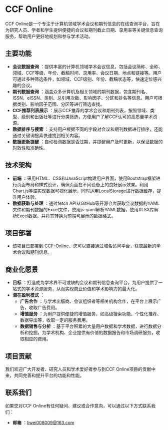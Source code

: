 # CCF Online

CCF Online是一个专注于计算机领域学术会议和期刊信息的在线查询平台，旨在为研究人员、学者和学生提供便捷的会议和期刊截止日期、录用率等关键信息查询服务，帮助用户更好地规划和参与学术活动。

## 主要功能

- **会议数据查询** ：提供丰富的计算机领域学术会议信息，包括会议简称、全称、领域、CCF等级、年份、截稿时间、录用率、会议日期、地点和链接等。用户可通过多种筛选条件，如领域、CCF级别、年份、截稿状态等，快速定位感兴趣的会议。
- **期刊数据查询** ：涵盖众多计算机及相关领域的期刊数据，包含期刊名、ISSN、eISSN、类别、总引用次数、影响因子、分区和排名等信息。用户可根据类别、影响因子范围、分区等进行筛选查找。
- **CCF推荐列表展示** ：展示CCF推荐的学术会议和期刊列表，按照领域、类型、级别和出版社等进行分类筛选，方便用户了解CCF认可的高质量学术资源。
- **数据排序与搜索** ：支持用户根据不同的字段对会议和期刊数据进行排序，还能通过关键词搜索快速找到相关内容。
- **数据更新提醒** ：自动检测数据是否过期，并提醒用户及时更新，以保证数据的时效性和准确性。

## 技术架构

- **前端** ：采用HTML、CSS和JavaScript构建用户界面，使用Bootstrap框架进行页面布局和样式设计，确保页面在不同设备上的良好展示效果。利用Chart.js等库实现数据可视化展示，同时运用LocalStorage进行数据缓存，提升用户体验。
- **数据获取与处理** ：通过fetch API从GitHub等开源仓库获取会议数据的YAML文件和期刊数据的Excel文件，使用js-yaml解析YAML数据，使用XLSX库解析Excel数据，并将其转换为前端可展示的数据格式。

## 项目部署

- 该项目已部署到 [CCF-Online](https://www.weili.space/ccf/)，您可以直接通过域名访问平台，获取最新的学术会议和期刊信息。

## 商业化愿景

- **目标** ：打造成为学术界不可或缺的会议和期刊信息查询平台，为用户提供了一站式的学术资源服务，从而实现商业价值和学术影响力的最大化。
- **潜在盈利模式** ：
  - **广告合作** ：与学术出版商、会议组织者等相关机构合作，在平台上展示广告，收取广告费用。
  - **增值服务** ：为用户提供便捷的增值服务，如高级搜索功能、个性化推荐、数据导出等，收取一定的服务费用。
  - **数据销售与分析** ：基于平台积累的大量用户数据和学术数据，进行数据分析和挖掘，为学术机构、企业提供有价值的数据报告和市场调研服务，收取相应的费用。

## 项目贡献

我们欢迎广大开发者、研究人员和学术爱好者参与到CCF Online项目的贡献中来，共同完善和提升平台的功能和性能。

## 联系我们

如果您对CCF Online有任何疑问、建议或合作意向，可以通过以下方式联系我们：

- **邮箱** ：liwei008009@163.com
